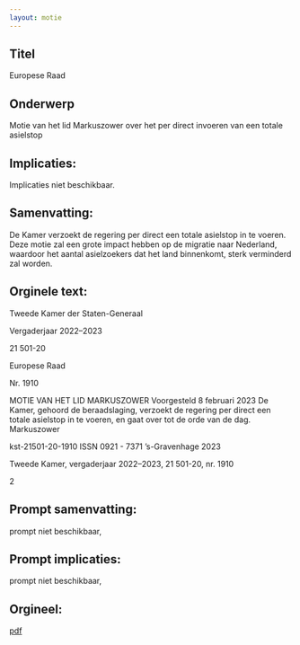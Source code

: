 ```yaml
---
layout: motie
---
```

## Titel
Europese Raad
## Onderwerp
Motie van het lid Markuszower over het per direct invoeren van een totale asielstop
## Implicaties:
Implicaties niet beschikbaar.
## Samenvatting:

De Kamer verzoekt de regering per direct een totale asielstop in te voeren. Deze motie zal een grote impact hebben op de migratie naar Nederland, waardoor het aantal asielzoekers dat het land binnenkomt, sterk verminderd zal worden.
## Orginele text:


Tweede Kamer der Staten-Generaal

Vergaderjaar 2022–2023

21 501-20

Europese Raad

Nr. 1910

MOTIE VAN HET LID MARKUSZOWER
Voorgesteld 8 februari 2023
De Kamer,
gehoord de beraadslaging,
verzoekt de regering per direct een totale asielstop in te voeren,
en gaat over tot de orde van de dag.
Markuszower

kst-21501-20-1910
ISSN 0921 - 7371
’s-Gravenhage 2023

Tweede Kamer, vergaderjaar 2022–2023, 21 501-20, nr. 1910

2


## Prompt samenvatting:
prompt niet beschikbaar,

## Prompt implicaties:
prompt niet beschikbaar,
## Orgineel:
[pdf](https://gegevensmagazijn.tweedekamer.nl/OData/v4/2.0/Document(912b29d5-881e-4a2c-93ab-fa4264af52cb)/resource)
